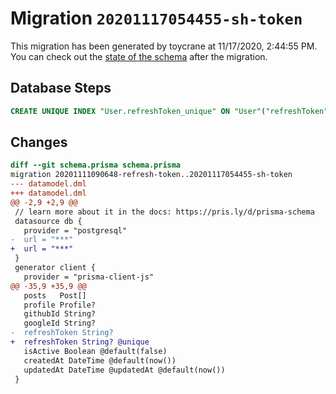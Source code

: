 # Migration `20201117054455-sh-token`

This migration has been generated by toycrane at 11/17/2020, 2:44:55 PM.
You can check out the [state of the schema](./schema.prisma) after the migration.

## Database Steps

```sql
CREATE UNIQUE INDEX "User.refreshToken_unique" ON "User"("refreshToken")
```

## Changes

```diff
diff --git schema.prisma schema.prisma
migration 20201111090648-refresh-token..20201117054455-sh-token
--- datamodel.dml
+++ datamodel.dml
@@ -2,9 +2,9 @@
 // learn more about it in the docs: https://pris.ly/d/prisma-schema
 datasource db {
   provider = "postgresql"
-  url = "***"
+  url = "***"
 }
 generator client {
   provider = "prisma-client-js"
@@ -35,9 +35,9 @@
   posts   Post[]
   profile Profile?
   githubId String?
   googleId String?
-  refreshToken String?
+  refreshToken String? @unique
   isActive Boolean @default(false)
   createdAt DateTime @default(now())
   updatedAt DateTime @updatedAt @default(now())
 }
```


